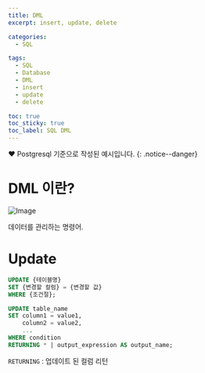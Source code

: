```yaml
---
title: DML
excerpt: insert, update, delete

categories:
  - SQL

tags:
  - SQL
  - Database
  - DML
  - insert
  - update
  - delete

toc: true
toc_sticky: true
toc_label: SQL DML
---
```


❤️ Postgresql 기준으로 작성된 예시입니다.
{: .notice--danger}

# DML 이란?
![Image]({{"/assets/images/DDL2.png"|relative_url}})

데이터를 관리하는 명령어.

# Update

````sql
UPDATE {테이블명}
SET {변경할 컬럼} = {변경할 값}
WHERE {조건절};

UPDATE table_name
SET column1 = value1,
    column2 = value2,
    ...
WHERE condition
RETURNING * | output_expression AS output_name;
````

`RETURNING` : 업데이트 된 컬럼 리턴
